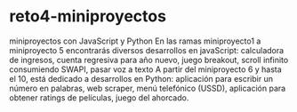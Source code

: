 # reto4-miniproyectos
miniproyectos con JavaScript y Python
En las ramas miniproyecto1 a miniproyecto 5 encontrarás diversos desarrollos en javaScript: calculadora de ingresos, cuenta regresiva para año nuevo, juego breakout, 
scroll infinito consumiendo SWAPI, pasar voz a texto
A partir del miniproyecto 6 y hasta el 10, está dedicado a desarrollos en Python: aplicación para escribir un número en palabras, web scraper, menú telefónico (USSD),
aplicación para obtener ratings de películas, juego del ahorcado.
